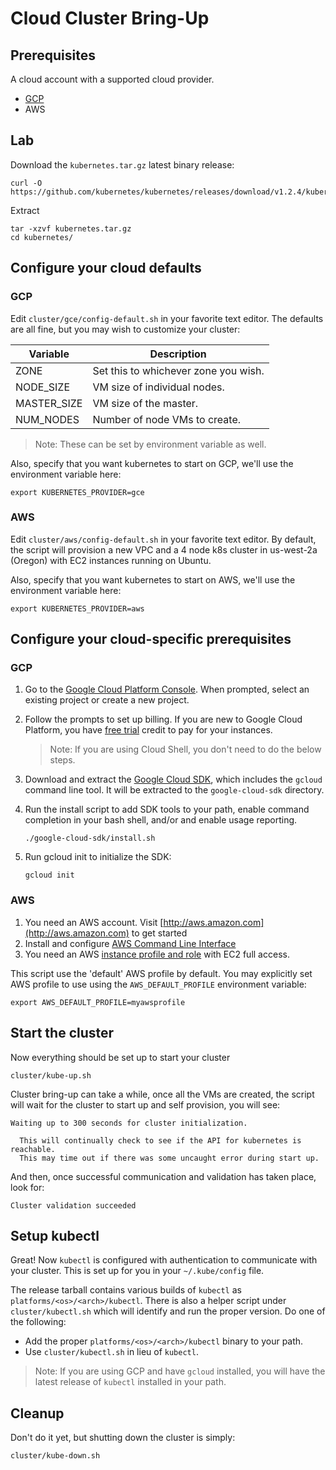 # Cloud Cluster Bring-Up

## Prerequisites

A cloud account with a supported cloud provider.

* [GCP](http://cloud.google.com/)
* AWS

## Lab

Download the `kubernetes.tar.gz` latest binary release:

```
curl -O https://github.com/kubernetes/kubernetes/releases/download/v1.2.4/kubernetes.tar.gz
```

Extract

```
tar -xzvf kubernetes.tar.gz
cd kubernetes/
```

## Configure your cloud defaults

### GCP

Edit `cluster/gce/config-default.sh` in your favorite text editor. The
defaults are all fine, but you may wish to customize your cluster:

| Variable | Description |
| --- | --- |
| ZONE | Set this to whichever zone you wish. |
| NODE_SIZE | VM size of individual nodes. |
| MASTER_SIZE | VM size of the master. |
| NUM_NODES | Number of node VMs to create. |

> Note: These can be set by environment variable as well.

Also, specify that you want kubernetes to start on GCP, we'll use the
environment variable here:

```
export KUBERNETES_PROVIDER=gce
```

### AWS

Edit `cluster/aws/config-default.sh` in your favorite text editor. By
default, the script will provision a new VPC and a 4 node k8s cluster
in us-west-2a (Oregon) with EC2 instances running on Ubuntu.

Also, specify that you want kubernetes to start on AWS, we'll use the
environment variable here:

```
export KUBERNETES_PROVIDER=aws
```

## Configure your cloud-specific prerequisites

### GCP

1. Go to the
   [Google Cloud Platform Console](https://console.cloud.google.com/project/_/compute/instances?_ga=1.92147801.233469832.1449873262).
   When prompted, select an existing project or create a new project.
2. Follow the prompts to set up billing. If you are new to Google
   Cloud Platform, you have
   [free trial](https://cloud.google.com/free-trial/) credit to pay
   for your instances.

   > Note: If you are using Cloud Shell, you don't need to do the below steps.

3. Download and extract the
   [Google Cloud SDK](https://cloud.google.com/sdk/), which includes
   the `gcloud` command line tool. It will be extracted to the
   `google-cloud-sdk` directory.
4. Run the install script to add SDK tools to your path, enable
   command completion in your bash shell, and/or and enable usage
   reporting.

   ```
   ./google-cloud-sdk/install.sh
   ```

5. Run gcloud init to initialize the SDK:


   ```
   gcloud init
   ```

### AWS

1. You need an AWS account. Visit
   [http://aws.amazon.com](http://aws.amazon.com) to get started
2. Install and configure
   [AWS Command Line Interface](http://aws.amazon.com/cli)
3. You need an AWS
   [instance profile and role](http://docs.aws.amazon.com/IAM/latest/UserGuide/instance-profiles.html)
   with EC2 full access.

This script use the 'default' AWS profile by default.  You may
explicitly set AWS profile to use using the `AWS_DEFAULT_PROFILE`
environment variable:

```
export AWS_DEFAULT_PROFILE=myawsprofile
```

## Start the cluster

Now everything should be set up to start your cluster

```
cluster/kube-up.sh
```

Cluster bring-up can take a while, once all the VMs are created, the
script will wait for the cluster to start up and self provision, you
will see:

```
Waiting up to 300 seconds for cluster initialization.

  This will continually check to see if the API for kubernetes is reachable.
  This may time out if there was some uncaught error during start up.
```

And then, once successful communication and validation has taken place, look for:

```
Cluster validation succeeded
```

## Setup kubectl

Great! Now `kubectl` is configured with authentication to communicate
with your cluster. This is set up for you in your `~/.kube/config`
file.

The release tarball contains various builds of `kubectl` as
`platforms/<os>/<arch>/kubectl`. There is also a helper script under
`cluster/kubectl.sh` which will identify and run the proper version. Do
one of the following:

* Add the proper `platforms/<os>/<arch>/kubectl` binary to your path.
* Use `cluster/kubectl.sh` in lieu of `kubectl`.

> Note: If you are using GCP and have `gcloud` installed, you will
> have the latest release of `kubectl` installed in your path.

## Cleanup

Don't do it yet, but shutting down the cluster is simply:

```
cluster/kube-down.sh
```
